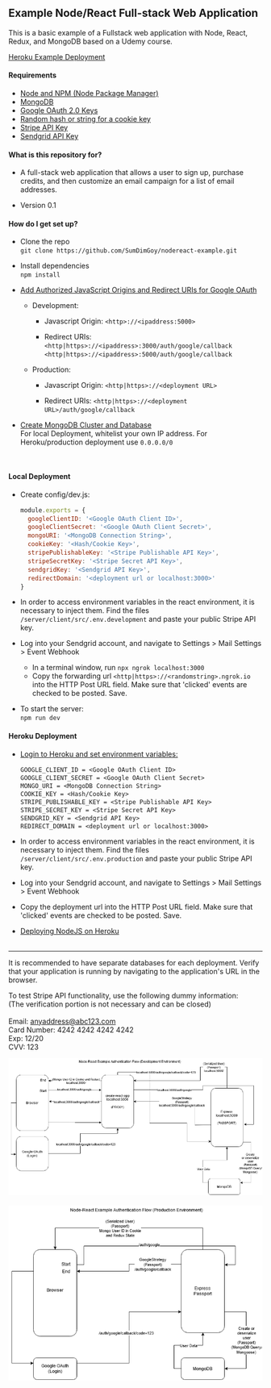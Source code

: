 ## Example Node/React Full-stack Web Application ##
This is a basic example of a Fullstack web application with Node, React, Redux,
and MongoDB based on a Udemy course.

[Heroku Example Deployment](https://enigmatic-river-32450.herokuapp.com/)

#### Requirements ####
* [Node and NPM (Node Package Manager)](https://nodejs.org/)
* [MongoDB](https://www.mongodb.com/)
* [Google OAuth 2.0 Keys](https://support.google.com/cloud/answer/6158849?hl=en)
* [Random hash or string for a cookie key](https://www.openssl.org/docs/man1.0.2/man1/rand.html)
* [Stripe API Key](https://stripe.com/)
* [Sendgrid API Key](https://stripe.com/)

#### What is this repository for? ####

* A full-stack web application that allows a user to sign up, purchase credits, and then customize an email campaign for a list of email addresses.

* Version 0.1

#### How do I get set up? ####

* Clone the repo \
`git clone https://github.com/SumDimGoy/nodereact-example.git`

* Install dependencies \
`npm install`

* [Add Authorized JavaScript Origins and Redirect URIs for Google OAuth](https://developers.google.com/identity/sign-in/web/server-side-flow)

  * Development:
    * Javascript Origin:
      `<http>://<ipaddress:5000>`

    * Redirect URIs:
      `<http|https>://<ipaddress>:3000/auth/google/callback`
      `<http|https>://<ipaddress>:5000/auth/google/callback`

  * Production:
    * Javascript Origin:
      `<http|https>://<deployment URL>`

    * Redirect URIs:
      `<http|https>://<deployment URL>/auth/google/callback`

* [Create MongoDB Cluster and Database](https://docs.atlas.mongodb.com/getting-started/) \
For local Deployment, whitelist your own IP address. For Heroku/production
deployment use `0.0.0.0/0`
<br>

#### Local Deployment ####
* Create config/dev.js:
  ```javascript
  module.exports = {
    googleClientID: '<Google OAuth Client ID>',
    googleClientSecret: '<Google OAuth Client Secret>',
    mongoURI: '<MongoDB Connection String>',
    cookieKey: '<Hash/Cookie Key>',
    stripePublishableKey: '<Stripe Publishable API Key>',
    stripeSecretKey: '<Stripe Secret API Key>',
    sendgridKey: '<Sendgrid API Key>',
    redirectDomain: '<deployment url or localhost:3000>'
  }
  ```
* In order to access environment variables in the react environment, it is
  necessary to inject them. Find the files `/server/client/src/.env.development`
  and paste your public Stripe API key.

* Log into your Sendgrid account, and navigate to Settings > Mail Settings > Event Webhook
  *  In a terminal window, run `npx ngrok localhost:3000`
  * Copy the forwarding url `<http|https>://<randomstring>.ngrok.io` into the HTTP Post URL field. Make sure that 'clicked' events are checked to be posted. Save.

* To start the server: <br />
`npm run dev`

#### Heroku Deployment #####
* [Login to Heroku and set environment variables:](https://devcenter.heroku.com/articles/config-vars)
  ```
  GOOGLE_CLIENT_ID = <Google OAuth Client ID>
  GOOGLE_CLIENT_SECRET = <Google OAuth Client Secret>
  MONGO_URI = <MongoDB Connection String>
  COOKIE_KEY = <Hash/Cookie Key>
  STRIPE_PUBLISHABLE_KEY = <Stripe Publishable API Key>
  STRIPE_SECRET_KEY = <Stripe Secret API Key>
  SENDGRID_KEY = <Sendgrid API Key>
  REDIRECT_DOMAIN = <deployment url or localhost:3000>
  ```

* In order to access environment variables in the react environment, it is
  necessary to inject them. Find the files `/server/client/src/.env.production`
  and paste your public Stripe API key.

* Log into your Sendgrid account, and navigate to Settings > Mail Settings > Event Webhook

* Copy the deployment url into the HTTP Post URL field. Make sure that 'clicked' events are checked to be posted. Save.


 * [Deploying NodeJS on Heroku](https://devcenter.heroku.com/articles/deploying-nodejs)
<br /><br />
<hr />

It is recommended to have separate databases for each deployment. Verify that your application is running by navigating to the application's URL in the browser.

To test Stripe API functionality, use the following dummy information:<br />
(The verification portion is not necessary and can be closed) <br /><br />
Email: anyaddress@abc123.com<br />
Card Number: 4242 4242 4242 4242<br />
Exp: 12/20<br />
CVV: 123<br />

![Development Auth Flow](images/Auth_Flow_React_Express_Dev.png)
<br><br>
![Production Auth Flow](images/Auth_Flow_React_Express_Prod.png)
